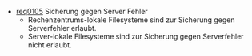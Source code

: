  * [req0105](https://github.com/DomainDrivenArchitecture/ddaRequirement/blob/master/en/requirements/req0105.md) Sicherung gegen Server Fehler
    * Rechenzentrums-lokale Filesysteme sind zur Sicherung gegen Serverfehler erlaubt.
    * Server-lokale Filesysteme sind zur Sicherung gegen Serverfehler nicht erlaubt.